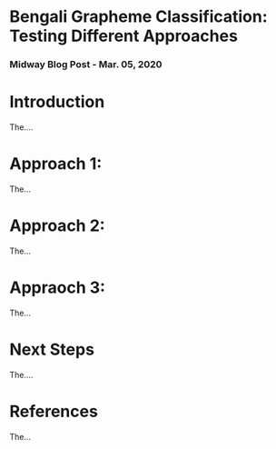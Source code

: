 # Bengali Grapheme Classification: Testing Different Approaches
### Midway Blog Post  -  Mar. 05, 2020

# Introduction
The....


# Approach 1: 

The...

# Approach 2:

The...

# Appraoch 3: 

The...

# Next Steps
The....

# References

The...
